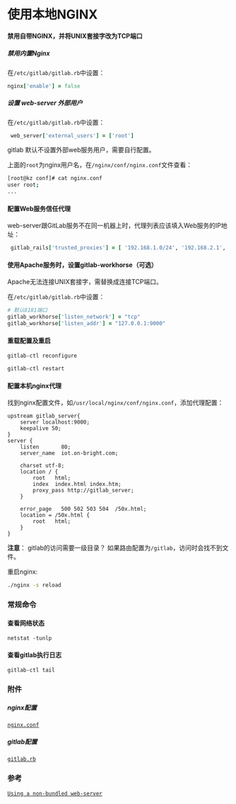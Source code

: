# 使用本地NGINX

#### 禁用自带NGINX，并将UNIX套接字改为TCP端口

##### 禁用内置Nginx

在`/etc/gitlab/gitlab.rb`中设置：

```rb
nginx['enable'] = false
```
##### 设置 web-server 外部用户

在`/etc/gitlab/gitlab.rb`中设置：

```rb
 web_server['external_users'] = ['root']
```

gitlab 默认不设置外部web服务用户，需要自行配置。

上面的`root`为nginx用户名，在`/nginx/conf/nginx.conf`文件查看：

```bash
[root@kz conf]# cat nginx.conf
user root;
...

```

#### 配置Web服务信任代理

web-server跟GitLab服务不在同一机器上时，代理列表应该填入Web服务的IP地址：

```rb
 gitlab_rails['trusted_proxies'] = [ '192.168.1.0/24', '192.168.2.1', '2001:0db8::/32' ]
```

#### 使用Apache服务时，设置gitlab-workhorse（可选）

Apache无法连接UNIX套接字，需替换成连接TCP端口。

在`/etc/gitlab/gitlab.rb`中设置：

```rb
# 默认8181端口
gitlab_workhorse['listen_network'] = "tcp"
gitlab_workhorse['listen_addr'] = "127.0.0.1:9000"
```

#### 重载配置及重启

```bash
gitlab-ctl reconfigure

gitlab-ctl restart
```

#### 配置本机nginx代理

找到nginx配置文件，如`/usr/local/nginx/conf/nginx.conf`，添加代理配置：

```nginx
upstream gitlab_server{
    server localhost:9000;
    keepalive 50;
}
server {
    listen       80;
    server_name  iot.on-bright.com;

    charset utf-8;
    location / {
        root   html;
        index  index.html index.htm;
        proxy_pass http://gitlab_server;
    }

    error_page   500 502 503 504  /50x.html;
    location = /50x.html {
        root   html;
    }
}
```

**注意**： gitlab的访问需要一级目录？ 如果路由配置为`/gitlab`，访问时会找不到文件。

重启nginx:

```bash
./nginx -s reload
```

### 常规命令

#### 查看网络状态

```
netstat -tunlp
```

#### 查看gitlab执行日志

```
gitlab-ctl tail
```

### 附件

##### nginx配置

[`nginx.conf`](./config/nginx.conf)

##### gitlab配置

[`gitlab.rb`](./config/gitlab.rb)

### 参考

[`Using a non-bundled web-server`](https://docs.gitlab.com/omnibus/settings/nginx.html#using-a-non-bundled-web-server)